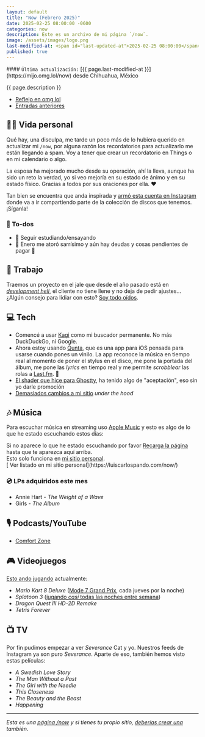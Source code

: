 ```yaml
---
layout: default
title: "Now (Febrero 2025)"
date: 2025-02-25 08:00:00 -0600
categories: now
description: Este es un archivo de mi página `/now`.
image: /assets/images/logo.png
last-modified-at: <span id="last-updated-at">2025-02-25 08:00:00</span>
published: true
---
```


<div class="card last-updated my-3 text-center">
<div class="card-body rounded">
#### <code>Última actualización:</code> [{{ page.last-modified-at }}](https://mijo.omg.lol/now) desde Chihuahua, México
</div>
</div>

<p class="text-center">{{ page.description }}</p>

<div class="text-center">
<ul class="list-inline">
<li class="list-inline-item">
<a class="btn btn-primary btn-sm" href="https://mijo.omg.lol/now">
<i class="fa-solid fa-heart"></i> Reflejo en omg.lol
</a>
</li>
<li class="list-inline-item">
<a class="btn btn-primary btn-sm" href="{{ site.url }}/category/now/">
<i class="fa-solid fa-list-ul"></i> Entradas anteriores
</a>
</li>
</ul>
</div>

## 👦🏻 Vida personal
Qué hay, una disculpa, me tarde un poco más de lo hubiera querido en actualizar mi `/now`, por alguna razón los recordatorios para actualizarlo me están llegando a spam. Voy a tener que crear un recordatorio en Things o en mi calendario o algo.

La esposa ha mejorado mucho desde su operación, ahí la lleva, aunque ha sido un reto la verdad, yo si veo mejoría en su estado de ánimo y en su estado físico. Gracias a todos por sus oraciones por ella. ❤️

Tan bien se encuentra que anda inspirada y [armó esta cuenta en Instagram](https://www.instagram.com/thearsonette/) donde va a ir compartiendo parte de la colección de discos que tenemos. ¡Síganla!

### 📝 To-dos
- 🎸 Seguir estudiando/ensayando
- 💸 Enero me atoró sarrísimo y aún hay deudas y cosas pendientes de pagar 🫠

## 💼 Trabajo
Traemos un proyecto en el jale que desde el año pasado está en *[development hell](https://es.wikipedia.org/wiki/Infierno_del_desarrollo)*, el cliente no tiene llene y no deja de pedir ajustes... ¿Algún consejo para lidiar con esto? [Soy todo oídos](https://luiscarlospando.com/contacto).

## 💻 Tech
- Comencé a usar [Kagi](https://kagi.com/) como mi buscador permanente. No más DuckDuckGo, ni Google.
- Ahora estoy usando [Qunta](https://apps.apple.com/us/app/quanta-vinyl-companion/id1600262501), que es una app para iOS pensada para usarse cuando pones un vinilo. La app reconoce la música en tiempo real al momento de poner el stylus en el disco, me pone la portada del álbum, me pone las *lyrics* en tiempo real y me permite *scrobblear* las rolas a [Last.fm](https://last.fm/user/luiscarlospando). 🤩
- [El shader que hice para Ghostty](https://github.com/luiscarlospando/crt-shader-with-chromatic-aberration-glow-scanlines-dot-matrix), ha tenido algo de "aceptación", eso sin yo darle promoción
- [Demasiados cambios a mi sitio](https://github.com/luiscarlospando/luiscarlospando.com/releases) *under the hood*

## 🎶 Música
Para escuchar música en streaming uso [Apple Music](https://music.apple.com/profile/luiscarlospando) y esto es algo de lo que he estado escuchando estos días:

<ul id="lastfm-top-artists"></ul>

<div class="card">
<div class="card-body rounded text-center">
Si no aparece lo que he estado escuchando por favor <a class="btn btn-primary btn-sm" href="javascript:void(0)" onclick="location.reload(); return false;"><i class="fa-solid fa-rotate-right"></i> Recarga la página</a> hasta que te aparezca aquí arriba.
<br>
Esto solo funciona en <a href="https://luiscarlospando.com/now/">mi sitio personal</a>.
</div>
</div>

<span class="omg-lol-now-page-element">
[<i class="fa-solid fa-up-right-from-square"></i> Ver listado en mi sitio personal](https://luiscarlospando.com/now/)
</span>

### 💿 LPs adquiridos este mes
- Annie Hart - *The Weight of a Wave*
- Girls - *The Album*

## 🎙 Podcasts/YouTube
- [Comfort Zone](https://www.youtube.com/watch?v=3a3PPMFP-co)

## 🎮 Videojuegos
[Esto ando jugando](https://luiscarlospando.com/games) actualmente:

- *Mario Kart 8 Deluxe* ([Mode 7 Grand Prix](https://luiscarlospando.com/games/mario-kart/), cada jueves por la noche)
- *Splatoon 3* ([jugando *casi* todas las noches entre semana](https://luiscarlospando.com/games/splatoon/))
- *Dragon Quest III HD-2D Remake*
- *Tetris Forever*

## 📺 TV
Por fin pudimos empezar a ver *Severance* Cat y yo. Nuestros feeds de Instagram ya son puro *Severance*. Aparte de eso, también hemos visto estas películas:

- *A Swedish Love Story*
- *The Man Without a Past*
- *The Girl with the Needle*
- *This Closeness*
- *The Beauty and the Beast*
- *Happening*

---

*Esta es una [página /now](https://nownownow.com/about) y si tienes tu propio sitio, [deberías crear una](https://nownownow.com/about) también.*
